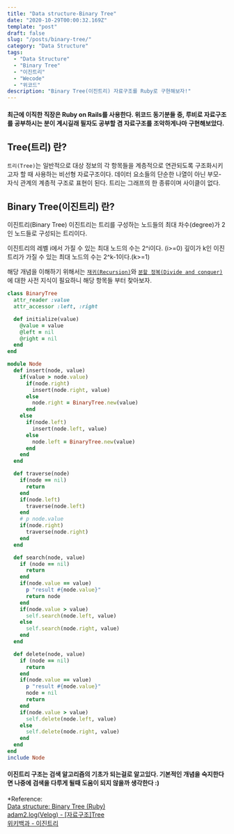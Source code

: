 ```yaml
---
title: "Data structure-Binary Tree"
date: "2020-10-29T00:00:32.169Z"
template: "post"
draft: false
slug: "/posts/binary-tree/"
category: "Data Structure"
tags:
  - "Data Structure"
  - "Binary Tree"
  - "이진트리"
  - "Wecode"
  - "위코드"
description: "Binary Tree(이진트리) 자료구조를 Ruby로 구현해보자!"
---
```


#### 최근에 이직한 직장은 Ruby on Rails를 사용한다. 위코드 동기분들 중, 루비로 자료구조를 공부하시는 분이 계시길래 필자도 공부할 겸 자료구조를 조악하게나마 구현해보았다.

## Tree(트리) 란?

`트리(Tree)`는 일반적으로 대상 정보의 각 항목들을 계층적으로 연관되도록 구조화시키고자 할 때 사용하는 비선형 자료구조이다.
데이터 요소들의 단순한 나열이 아닌 부모-자식 관계의 계층적 구조로 표현이 된다.
트리는 그래프의 한 종류이며 사이클이 없다.

## Binary Tree(이진트리) 란?

이진트리(Binary Tree)
이진트리는 트리를 구성하는 노드들의 최대 차수(degree)가 2인 노드들로 구성되는 트리이다.

이진트리의 레벨 i에서 가질 수 있는 최대 노드의 수는 2^i이다. (i>=0)
깊이가 k인 이진트리가 가질 수 있는 최대 노드의 수는 2^k-1이다.(k>=1)

해당 개념을 이해하기 위해서는 [`재귀(Recursion)`](https://en.wikipedia.org/wiki/Recursion)와 [`분할 정복(Divide and conquer)`](https://en.wikipedia.org/wiki/Divide-and-conquer_algorithm) 에 대한 사전 지식이 필요하니 해당 항목들 부터 찾아보자.

```Ruby
class BinaryTree
  attr_reader :value
  attr_accessor :left, :right

  def initialize(value)
    @value = value
    @left = nil
    @right = nil
  end
end

module Node
  def insert(node, value)
    if(value > node.value)
      if(node.right)
        insert(node.right, value)
      else
        node.right = BinaryTree.new(value)
      end
    else
      if(node.left)
        insert(node.left, value)
      else
        node.left = BinaryTree.new(value)
      end
    end
  end

  def traverse(node)
    if(node == nil)
      return
    end
    if(node.left)
      traverse(node.left)
    end
    # p node.value
    if(node.right)
      traverse(node.right)
    end
  end

  def search(node, value)
    if (node == nil)
      return
    end
    if(node.value == value)
      p "result #{node.value}"
      return node
    end
    if(node.value > value)
      self.search(node.left, value)
    else
      self.search(node.right, value)
    end
  end

  def delete(node, value)
    if (node == nil)
      return
    end
    if(node.value == value)
      p "result #{node.value}"
      node = nil
      return
    end
    if(node.value > value)
      self.delete(node.left, value)
    else
      self.delete(node.right, value)
    end
  end
end
include Node
```

#### 이진트리 구조는 검색 알고리즘의 기초가 되는걸로 알고있다. 기본적인 개념을 숙지한다면 나중에 검색을 다루게 될때 도움이 되지 않을까 생각한다 :)

\*Reference:<br/>
[Data structure: Binary Tree (Ruby)](https://medium.com/derek-gc/data-structure-binary-tree-ruby-9e017dbac8b2)<br/>
[adam2.log(Velog) - [자료구조]Tree](https://velog.io/@adam2/TREE)<br/>
[위키백과 - 이진트리](https://ko.wikipedia.org/wiki/%EC%9D%B4%EC%A7%84_%ED%8A%B8%EB%A6%AC)<br/>
